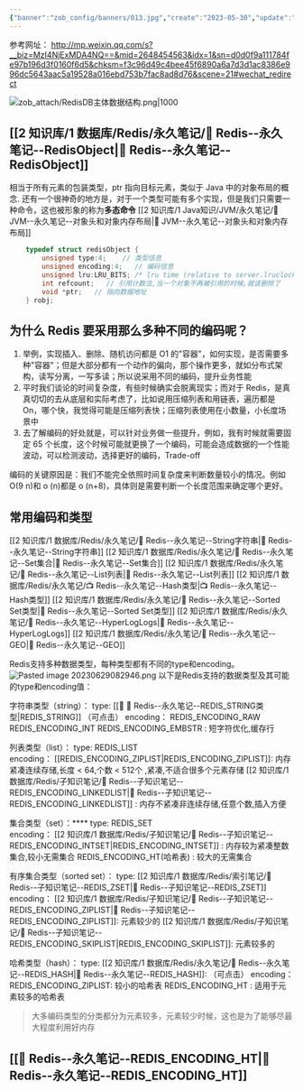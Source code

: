 ```yaml
---
{"banner":"zob_config/banners/013.jpg","create":"2023-05-30","update":"2023-05-30","status":["待完成"],"publish":false,"priority":1,"aliases":["Redis--索引笔记--Redis编码概览"],"tags":null,"banner_y":0.35,"参考网址":["http://mp.weixin.qq.com/s?__biz=MzI4NjExMDA4NQ==&mid=2648454563&idx=1&sn=d0d0f9a111784fe97b196d3f0160f6d5&chksm=f3c96d49c4bee45f6890a6a7d3d1ac8386e996dc5643aac5a19528a016ebd753b7fac8ad8d76&scene=21#wechat_redirect"],"dg-publish":true,"dg-note-icon":2,"dgPassFrontmatter":true,"noteIcon":2,"dg-path":"Redis/Redis--索引笔记--Redis编码概览. md","title":"📑 Redis--索引笔记--Redis 编码概览","permalink":"/Redis/Redis--索引笔记--Redis编码概览/"}
---
```


参考网址：
http://mp.weixin.qq.com/s?__biz=MzI4NjExMDA4NQ==&mid=2648454563&idx=1&sn=d0d0f9a111784fe97b196d3f0160f6d5&chksm=f3c96d49c4bee45f6890a6a7d3d1ac8386e996dc5643aac5a19528a016ebd753b7fac8ad8d76&scene=21#wechat_redirect



![zob_attach/RedisDB主体数据结构.png|1000](/img/user/zob_attach/RedisDB%E4%B8%BB%E4%BD%93%E6%95%B0%E6%8D%AE%E7%BB%93%E6%9E%84.png)

## [[2 知识库/1 数据库/Redis/永久笔记/📑 Redis--永久笔记--RedisObject\|📑 Redis--永久笔记--RedisObject]]
相当于所有元素的包装类型，ptr 指向目标元素，类似于 Java 中的对象布局的概念.
还有一个很神奇的地方是，对于一个类型可能有多个实现，但是我们只需要一种命令，这也被形象的称为**多态命令**
[[2 知识库/1 Java知识/JVM/永久笔记/📑 JVM--永久笔记--对象头和对象内存布局\|📑 JVM--永久笔记--对象头和对象内存布局]]
```c
    typedef struct redisObject {
        unsigned type:4;    // 类型信息
        unsigned encoding:4;   // 编码信息
        unsigned lru:LRU_BITS; /* lru time (relative to server.lruclock) */   // 这里是空转时长,如果内存不够了,会先淘汰这部的键
        int refcount;   // 引用计数法,当一个对象不再被引用的时候,就该删除了
        void *ptr;   // 指向数据地址
    } robj;
```

## 为什么 Redis 要采用那么多种不同的编码呢？
1. 举例，实现插入、删除、随机访问都是 O1 的"容器"，如何实现，是否需要多种"容器"；但是大部分都有一个动作的偏向，那个操作更多，就如分布式架构，读写分离，一写多读；所以说采用不同的编码，提升业务性能
2. 平时我们谈论的时间复杂度，有些时候确实会脱离现实；而对于 Redis，是真真切切的去从底层和实际考虑了，比如说用压缩列表和用链表，遍历都是 On，哪个快，我觉得可能是压缩列表快；压缩列表使用在小数量，小长度场景中
3. 去了解编码的好处就是，可以针对业务做一些提升，例如，我有时候就需要固定 65 个长度，这个时候可能就更换了一个编码，可能会造成数据的一个性能波动，可以检测波动，选择更好的编码，Trade-off

编码的关键原因是：我们不能完全依照时间复杂度来判断数量较小的情况。例如 O(9 n)和 o (n)都是 o (n+8)，具体则是需要判断一个长度范围来确定哪个更好。


## 常用编码和类型
[[2 知识库/1 数据库/Redis/永久笔记/📑 Redis--永久笔记--String字符串\|📑 Redis--永久笔记--String字符串]]
[[2 知识库/1 数据库/Redis/永久笔记/📑 Redis--永久笔记--Set集合\|📑 Redis--永久笔记--Set集合]]
[[2 知识库/1 数据库/Redis/永久笔记/📑 Redis--永久笔记--List列表\|📑 Redis--永久笔记--List列表]]
[[2 知识库/1 数据库/Redis/永久笔记/📺 Redis--永久笔记--Hash类型\|📺 Redis--永久笔记--Hash类型]]
[[2 知识库/1 数据库/Redis/永久笔记/📑 Redis--永久笔记--Sorted Set类型\|📑 Redis--永久笔记--Sorted Set类型]]
[[2 知识库/1 数据库/Redis/永久笔记/📑 Redis--永久笔记--HyperLogLogs\|📑 Redis--永久笔记--HyperLogLogs]]
[[2 知识库/1 数据库/Redis/永久笔记/📑 Redis--永久笔记--GEO\|📑 Redis--永久笔记--GEO]]



Redis支持多种数据类型，每种类型都有不同的type和encoding。
![Pasted image 20230629082946.png](/img/user/zob_attach/Pasted%20image%2020230629082946.png)
以下是Redis支持的数据类型及其可能的type和encoding值：

字符串类型（string）：
    type: [[📑 📑 Redis--永久笔记--REDIS_STRING类型\|REDIS_STRING]] （可点击）
    encoding：
        REDIS_ENCODING_RAW 
        REDIS_ENCODING_INT 
        REDIS_ENCODING_EMBSTR : 短字符优化,缓存行 

列表类型（list）：
type: REDIS_LIST    
encoding：
    [[REDIS_ENCODING_ZIPLIST\|REDIS_ENCODING_ZIPLIST]]:  内存紧凑连续存储,长度 < 64,个数 < 512个 ,紧凑,不适合很多个元素存储
    [[2 知识库/1 数据库/Redis/子知识笔记/📑 Redis--子知识笔记--REDIS_ENCODING_LINKEDLIST\|📑 Redis--子知识笔记--REDIS_ENCODING_LINKEDLIST]] : 内存不紧凑非连续存储,任意个数,插入方便

集合类型（set）：****
type: REDIS_SET     
encoding：
    [[2 知识库/1 数据库/Redis/子知识笔记/📑 Redis--子知识笔记--REDIS_ENCODING_INTSET\|REDIS_ENCODING_INTSET]] : 内存较为紧凑整数集合,较小无需集合
    REDIS_ENCODING_HT(哈希表) : 较大的无需集合

有序集合类型（sorted set）：
type: [[2 知识库/1 数据库/Redis/索引笔记/📑 Redis--子知识笔记--REDIS_ZSET\|📑 Redis--子知识笔记--REDIS_ZSET]]     
encoding：
    [[2 知识库/1 数据库/Redis/子知识笔记/📑 Redis--子知识笔记--REDIS_ENCODING_ZIPLIST\|📑 Redis--子知识笔记--REDIS_ENCODING_ZIPLIST]]: 元素较少的
    [[2 知识库/1 数据库/Redis/子知识笔记/📑 Redis--子知识笔记--REDIS_ENCODING_SKIPLIST\|REDIS_ENCODING_SKIPLIST]]: 元素较多的  

哈希类型（hash）：
type: [[2 知识库/1 数据库/Redis/永久笔记/📑 Redis--永久笔记--REDIS_HASH\|📑 Redis--永久笔记--REDIS_HASH]]:     （可点击）
encoding： 
    REDIS_ENCODING_ZIPLIST: 较小的哈希表
    REDIS_ENCODING_HT : 适用于元素较多的哈希表

>大多编码类型的分类都分为元素较多，元素较少时候，这也是为了能够尽最大程度利用好内存

## [[📑 Redis--永久笔记--REDIS_ENCODING_HT\|📑 Redis--永久笔记--REDIS_ENCODING_HT]]